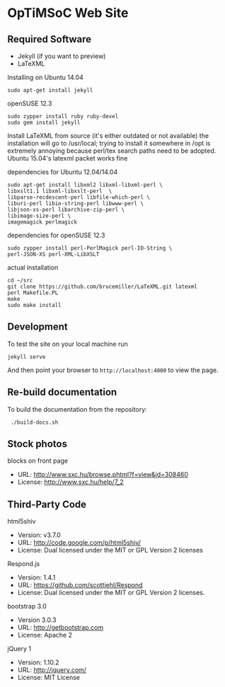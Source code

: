 # OpTiMSoC Web Site

## Required Software

- Jekyll (if you want to preview)
- LaTeXML

Installing on Ubuntu 14.04

    sudo apt-get install jekyll

openSUSE 12.3

    sudo zypper install ruby ruby-devel
    sudo gem install jekyll

Install LaTeXML from source (it's either outdated or not available)
the installation will go to /usr/local; trying to install it somewhere
in /opt is extremely annoying because perl/tex search paths need to be
adopted. Ubuntu 15.04's latexml packet works fine

dependencies for Ubuntu 12.04/14.04

    sudo apt-get install libxml2 libxml-libxml-perl \
    libxslt1.1 libxml-libxslt-perl  \
    libparse-recdescent-perl libfile-which-perl \
    liburi-perl libio-string-perl libwww-perl \
    libjson-xs-perl libarchive-zip-perl \
    libimage-size-perl \
    imagemagick perlmagick

dependencies for openSUSE 12.3

    sudo zypper install perl-PerlMagick perl-IO-String \
    perl-JSON-XS perl-XML-LibXSLT

actual installation

    cd ~/src
    git clone https://github.com/brucemiller/LaTeXML.git latexml
    perl Makefile.PL
    make
    sudo make install

## Development

To test the site on your local machine run

    jekyll serve

And then point your browser to `http://localhost:4000` to view the page.

## Re-build documentation

To build the documentation from the repository:

     ./build-docs.sh

## Stock photos

blocks on front page

- URL: http://www.sxc.hu/browse.phtml?f=view&id=308460
- License: http://www.sxc.hu/help/7_2

## Third-Party Code

html5shiv
- Version: v3.7.0
- URL: http://code.google.com/p/html5shiv/
- License: Dual licensed under the MIT or GPL Version 2 licenses 

Respond.js
- Version: 1.4.1
- URL: https://github.com/scottjehl/Respond
- License: Dual licensed under the MIT or GPL Version 2 licenses. 

bootstrap 3.0
- Version 3.0.3
- URL: http://getbootstrap.com
- License: Apache 2

jQuery 1
- Version: 1.10.2
- URL: http://jquery.com/
- License: MIT License


